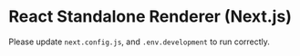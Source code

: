 # React Standalone Renderer (Next.js)

Please update `next.config.js`, and `.env.development` to run correctly.
